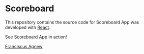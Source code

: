 Scoreboard
==========

This repository contains the source code for Scoreboard App was developed with [React](https://reactjs.org/).


See [Scoreboard App](https://franciscusagnew.github.io/scoreboard-app/) in action!

[Franciscus Agnew](http://www.franciscusagnew.com)